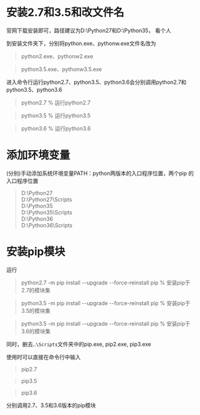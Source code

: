 # 安装2.7和3.5和改文件名

官网下载安装即可，路径建议为D:\Python27和D:\Python35， 看个人

到安装文件夹下，分别将python.exe、pythonw.exe文件名改为

>python2.exe、pythonw2.exe 

>python3.5.exe、pythonw3.5.exe

进入命令行运行python2.7、python3.5、python3.6会分别调用python2.7和python3.5、python3.6

>python2.7 % 运行python2.7

>python3.5 % 运行python3.5

>python3.6 % 运行python3.6

# 添加环境变量

(分别)手动添加系统环境变量PATH：python两版本的入口程序位置，两个pip 的入口程序位置

>D:\Python27  
>D:\Python27\Scripts  
>D:\Python35  
>D:\Python35\Scripts  
>D:\Python36  
>D:\Python36\Scripts 

# 安装pip模块

运行

>python2.7 -m pip install --upgrade --force-reinstall pip % 安装pip于2.7的模块集

>python3.5 -m pip install --upgrade --force-reinstall pip % 安装pip于3.5的模块集

>python3.5 -m pip install --upgrade --force-reinstall pip % 安装pip于3.6的模块集

同时，删去..`\Scripts`文件夹中的pip.exe, pip2.exe, pip3.exe

使用时可以直接在命令行中输入

>pip2.7

>pip3.5

>pip3.6

分别调用2.7、3.5和3.6版本的pip模块

